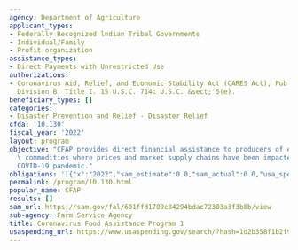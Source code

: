 ```yaml
---
agency: Department of Agriculture
applicant_types:
- Federally Recognized lndian Tribal Governments
- Individual/Family
- Profit organization
assistance_types:
- Direct Payments with Unrestricted Use
authorizations:
- Coronavirus Aid, Relief, and Economic Stability Act (CARES Act), Pub. L. 116-136,
  Division B, Title I. 15 U.S.C. 714c U.S.C. &sect; 5(e).
beneficiary_types: []
categories:
- Disaster Prevention and Relief - Disaster Relief
cfda: '10.130'
fiscal_year: '2022'
layout: program
objective: "CFAP provides direct financial assistance to producers of eligible agricultural\
  \ commodities where prices and market supply chains have been impacted by the \n\
  COVID-19 pandemic."
obligations: '[{"x":"2022","sam_estimate":0.0,"sam_actual":0.0,"usa_spending_actual":69990649.1},{"x":"2023","sam_estimate":0.0,"sam_actual":0.0,"usa_spending_actual":50468913.24},{"x":"2024","sam_estimate":0.0,"sam_actual":0.0,"usa_spending_actual":0.0}]'
permalink: /program/10.130.html
popular_name: CFAP
results: []
sam_url: https://sam.gov/fal/601ffd1709c84294bdac72303a3f3b8b/view
sub-agency: Farm Service Agency
title: Coronavirus Food Assistance Program 1
usaspending_url: https://www.usaspending.gov/search/?hash=1d2b358f1b2f954a8b011bb8e67fb205
---
```

